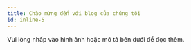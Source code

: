 ```yaml
---
title: Chào mừng đến với blog của chúng tôi
id: inline-5
---
```

Vui lòng nhấp vào hình ảnh hoặc mô tả bên dưới để đọc thêm.